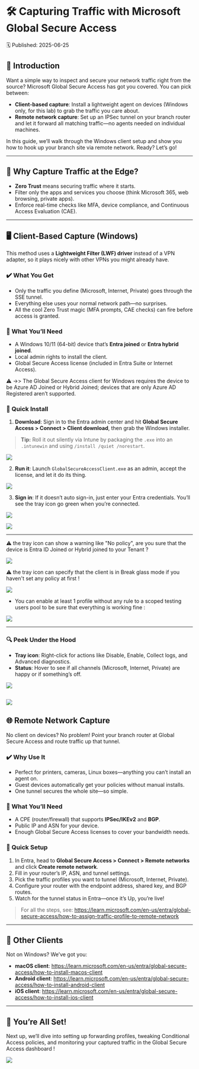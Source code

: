 # 🛠️ Capturing Traffic with Microsoft Global Secure Access
🗓️ Published: 2025-06-25

## 👋 Introduction
Want a simple way to inspect and secure your network traffic right from the source? Microsoft Global Secure Access has got you covered. You can pick between:

- **Client-based capture**: Install a lightweight agent on devices (Windows only, for this lab) to grab the traffic you care about.
- **Remote network capture**: Set up an IPSec tunnel on your branch router and let it forward all matching traffic—no agents needed on individual machines.

In this guide, we’ll walk through the Windows client setup and show you how to hook up your branch site via remote network. Ready? Let’s go!

---

## 🎯 Why Capture Traffic at the Edge?
- **Zero Trust** means securing traffic where it starts.  
- Filter only the apps and services you choose (think Microsoft 365, web browsing, private apps).  
- Enforce real-time checks like MFA, device compliance, and Continuous Access Evaluation (CAE).

---

## 🖥️ Client-Based Capture (Windows)

This method uses a **Lightweight Filter (LWF) driver** instead of a VPN adapter, so it plays nicely with other VPNs you might already have.

### ✔️ What You Get
- Only the traffic you define (Microsoft, Internet, Private) goes through the SSE tunnel.  
- Everything else uses your normal network path—no surprises.  
- All the cool Zero Trust magic (MFA prompts, CAE checks) can fire before access is granted.

### 🔧 What You’ll Need
- A Windows 10/11 (64-bit) device that’s **Entra joined** or **Entra hybrid joined**.  
- Local admin rights to install the client.  
- Global Secure Access license (included in Entra Suite or Internet Access).

⚠️ ->> The Global Secure Access client for Windows requires the device to be Azure AD Joined or Hybrid Joined; devices that are only Azure AD Registered aren’t supported.

### 🚀 Quick Install
1. **Download**: Sign in to the Entra admin center and hit **Global Secure Access > Connect > Client download**, then grab the Windows installer.

> **Tip:** Roll it out silently via Intune by packaging the `.exe` into an `.intunewin` and using `/install /quiet /norestart`.

![](assets/2.%20GSA%20-%20Capturing%20traffic/2025-06-25-00-34-21.png)

2. **Run it**: Launch `GlobalSecureAccessClient.exe` as an admin, accept the license, and let it do its thing.

![](assets/2.%20GSA%20-%20Capturing%20traffic/2025-06-25-00-37-25.png)

3. **Sign in**: If it doesn’t auto sign-in, just enter your Entra credentials. You’ll see the tray icon go green when you’re connected.

![](assets/2.%20GSA%20-%20Capturing%20traffic/2025-06-25-00-42-27.png)

![](assets/2.%20GSA%20-%20Capturing%20traffic/2025-06-25-00-43-32.png)

---

⚠️ the tray icon can show a warning like "No policy", are you sure that the device is Entra ID Joined or Hybrid joined to your Tenant ?

![](assets/2.%20GSA%20-%20Capturing%20traffic/2025-06-25-00-43-52.png)

⚠️ the tray icon can specify that the client is in Break glass mode if you haven't set any policy at first !

![](assets/2.%20GSA%20-%20Capturing%20traffic/2025-06-25-01-02-10.png)

- You can enable at least 1 profile without any rule to a scoped testing users pool to be sure that everything is working fine :

![](assets/2.%20GSA%20-%20Capturing%20traffic/2025-06-25-01-07-21.png)

---

### 🔍 Peek Under the Hood
- **Tray icon**: Right-click for actions like Disable, Enable, Collect logs, and Advanced diagnostics.  
- **Status**: Hover to see if all channels (Microsoft, Internet, Private) are happy or if something’s off.

![](assets/2.%20GSA%20-%20Capturing%20traffic/2025-06-25-00-44-29.png)

![](assets/2.%20GSA%20-%20Capturing%20traffic/2025-06-25-00-44-41.png)
---

## 🌐 Remote Network Capture

No client on devices? No problem! Point your branch router at Global Secure Access and route traffic up that tunnel.

### ✔️ Why Use It
- Perfect for printers, cameras, Linux boxes—anything you can’t install an agent on.  
- Guest devices automatically get your policies without manual installs.  
- One tunnel secures the whole site—so simple.

### 🔧 What You’ll Need
- A CPE (router/firewall) that supports **IPSec/IKEv2** and **BGP**.  
- Public IP and ASN for your device.  
- Enough Global Secure Access licenses to cover your bandwidth needs.

### 🚀 Quick Setup
1. In Entra, head to **Global Secure Access > Connect > Remote networks** and click **Create remote network**.  
2. Fill in your router’s IP, ASN, and tunnel settings.  
3. Pick the traffic profiles you want to tunnel (Microsoft, Internet, Private).  
4. Configure your router with the endpoint address, shared key, and BGP routes.  
5. Watch for the tunnel status in Entra—once it’s Up, you’re live!

> For all the steps, see: https://learn.microsoft.com/en-us/entra/global-secure-access/how-to-assign-traffic-profile-to-remote-network

---

## 🔗 Other Clients
Not on Windows? We’ve got you:
- **macOS client**: https://learn.microsoft.com/en-us/entra/global-secure-access/how-to-install-macos-client  
- **Android client**: https://learn.microsoft.com/en-us/entra/global-secure-access/how-to-install-android-client  
- **iOS client**: https://learn.microsoft.com/en-us/entra/global-secure-access/how-to-install-ios-client

---

## 🎉 You’re All Set!
Next up, we’ll dive into setting up forwarding profiles, tweaking Conditional Access policies, and monitoring your captured traffic in the Global Secure Access dashboard !

![](assets/2.%20GSA%20-%20Capturing%20traffic/2025-07-01-22-31-36.png)
